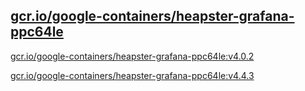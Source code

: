 
[gcr.io/google-containers/heapster-grafana-ppc64le](https://hub.docker.com/r/anjia0532/google-containers.heapster-grafana-ppc64le/tags/)
-----


[gcr.io/google-containers/heapster-grafana-ppc64le:v4.0.2](https://hub.docker.com/r/anjia0532/google-containers.heapster-grafana-ppc64le/tags/)


[gcr.io/google-containers/heapster-grafana-ppc64le:v4.4.3](https://hub.docker.com/r/anjia0532/google-containers.heapster-grafana-ppc64le/tags/)


